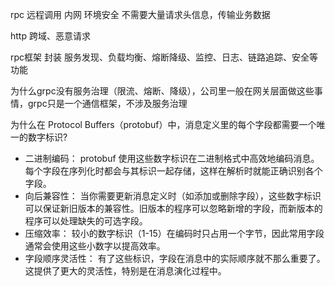 rpc 远程调用 内网 环境安全 不需要大量请求头信息，传输业务数据 

http 跨域、恶意请求

rpc框架 封装 服务发现、负载均衡、熔断降级、监控、日志、链路追踪、安全等功能

为什么grpc没有服务治理（限流、熔断、降级），公司里一般在网关层面做这些事情，grpc只是一个通信框架，不涉及服务治理

为什么在 Protocol Buffers（protobuf）中，消息定义里的每个字段都需要一个唯一的数字标识?

- 二进制编码： protobuf 使用这些数字标识在二进制格式中高效地编码消息。每个字段在序列化时都会与其标识一起存储，这样在解析时就能正确识别各个字段。
- 向后兼容性： 当你需要更新消息定义时（如添加或删除字段），这些数字标识可以保证新旧版本的兼容性。旧版本的程序可以忽略新增的字段，而新版本的程序可以处理缺失的可选字段。
- 压缩效率： 较小的数字标识（1-15）在编码时只占用一个字节，因此常用字段通常会使用这些小数字以提高效率。
- 字段顺序灵活性： 有了这些标识，字段在消息中的实际顺序就不那么重要了。这提供了更大的灵活性，特别是在消息演化过程中。
